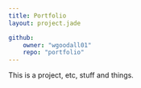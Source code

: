 ```yaml
---
title: Portfolio
layout: project.jade

github:
    owner: "wgoodall01"
    repo: "portfolio"
---
```


This is a project, etc, stuff and things.